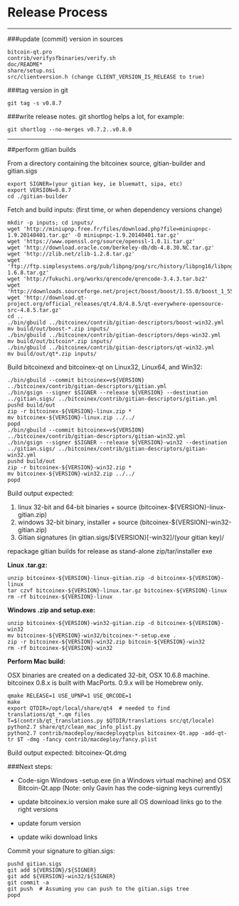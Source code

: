 Release Process
====================

* * *

###update (commit) version in sources


	bitcoin-qt.pro
	contrib/verifysfbinaries/verify.sh
	doc/README*
	share/setup.nsi
	src/clientversion.h (change CLIENT_VERSION_IS_RELEASE to true)

###tag version in git

	git tag -s v0.8.7

###write release notes. git shortlog helps a lot, for example:

	git shortlog --no-merges v0.7.2..v0.8.0

* * *

##perform gitian builds

 From a directory containing the bitcoinex source, gitian-builder and gitian.sigs
  
	export SIGNER=(your gitian key, ie bluematt, sipa, etc)
	export VERSION=0.8.7
	cd ./gitian-builder

 Fetch and build inputs: (first time, or when dependency versions change)

	mkdir -p inputs; cd inputs/
	wget 'http://miniupnp.free.fr/files/download.php?file=miniupnpc-1.9.20140401.tar.gz' -O miniupnpc-1.9.20140401.tar.gz'
	wget 'https://www.openssl.org/source/openssl-1.0.1i.tar.gz'
	wget 'http://download.oracle.com/berkeley-db/db-4.8.30.NC.tar.gz'
	wget 'http://zlib.net/zlib-1.2.8.tar.gz'
	wget 'ftp://ftp.simplesystems.org/pub/libpng/png/src/history/libpng16/libpng-1.6.8.tar.gz'
	wget 'http://fukuchi.org/works/qrencode/qrencode-3.4.3.tar.bz2'
	wget 'http://downloads.sourceforge.net/project/boost/boost/1.55.0/boost_1_55_0.tar.bz2'
	wget 'http://download.qt-project.org/official_releases/qt/4.8/4.8.5/qt-everywhere-opensource-src-4.8.5.tar.gz'
	cd ..
	./bin/gbuild ../bitcoinex/contrib/gitian-descriptors/boost-win32.yml
	mv build/out/boost-*.zip inputs/
	./bin/gbuild ../bitcoinex/contrib/gitian-descriptors/deps-win32.yml
	mv build/out/bitcoin*.zip inputs/
	./bin/gbuild ../bitcoinex/contrib/gitian-descriptors/qt-win32.yml
	mv build/out/qt*.zip inputs/

 Build bitcoinexd and bitcoinex-qt on Linux32, Linux64, and Win32:
  
	./bin/gbuild --commit bitcoinex=v${VERSION} ../bitcoinex/contrib/gitian-descriptors/gitian.yml
	./bin/gsign --signer $SIGNER --release ${VERSION} --destination ../gitian.sigs/ ../bitcoinex/contrib/gitian-descriptors/gitian.yml
	pushd build/out
	zip -r bitcoinex-${VERSION}-linux.zip *
	mv bitcoinex-${VERSION}-linux.zip ../../
	popd
	./bin/gbuild --commit bitcoinex=v${VERSION} ../bitcoinex/contrib/gitian-descriptors/gitian-win32.yml
	./bin/gsign --signer $SIGNER --release ${VERSION}-win32 --destination ../gitian.sigs/ ../bitcoinex/contrib/gitian-descriptors/gitian-win32.yml
	pushd build/out
	zip -r bitcoinex-${VERSION}-win32.zip *
	mv bitcoinex-${VERSION}-win32.zip ../../
	popd

  Build output expected:

  1. linux 32-bit and 64-bit binaries + source (bitcoinex-${VERSION}-linux-gitian.zip)
  2. windows 32-bit binary, installer + source (bitcoinex-${VERSION}-win32-gitian.zip)
  3. Gitian signatures (in gitian.sigs/${VERSION}[-win32]/(your gitian key)/

repackage gitian builds for release as stand-alone zip/tar/installer exe

**Linux .tar.gz:**

	unzip bitcoinex-${VERSION}-linux-gitian.zip -d bitcoinex-${VERSION}-linux
	tar czvf bitcoinex-${VERSION}-linux.tar.gz bitcoinex-${VERSION}-linux
	rm -rf bitcoinex-${VERSION}-linux

**Windows .zip and setup.exe:**

	unzip bitcoinex-${VERSION}-win32-gitian.zip -d bitcoinex-${VERSION}-win32
	mv bitcoinex-${VERSION}-win32/bitcoinex-*-setup.exe .
	zip -r bitcoinex-${VERSION}-win32.zip bitcoin-${VERSION}-win32
	rm -rf bitcoinex-${VERSION}-win32

**Perform Mac build:**

  OSX binaries are created on a dedicated 32-bit, OSX 10.6.8 machine.
  bitcoinex 0.8.x is built with MacPorts.  0.9.x will be Homebrew only.

	qmake RELEASE=1 USE_UPNP=1 USE_QRCODE=1
	make
	export QTDIR=/opt/local/share/qt4  # needed to find translations/qt_*.qm files
	T=$(contrib/qt_translations.py $QTDIR/translations src/qt/locale)
	python2.7 share/qt/clean_mac_info_plist.py
	python2.7 contrib/macdeploy/macdeployqtplus bitcoinex-Qt.app -add-qt-tr $T -dmg -fancy contrib/macdeploy/fancy.plist

 Build output expected: bitcoinex-Qt.dmg

###Next steps:

* Code-sign Windows -setup.exe (in a Windows virtual machine) and
  OSX Bitcoin-Qt.app (Note: only Gavin has the code-signing keys currently)

* update bitcoinex.io version
  make sure all OS download links go to the right versions

* update forum version

* update wiki download links

Commit your signature to gitian.sigs:

	pushd gitian.sigs
	git add ${VERSION}/${SIGNER}
	git add ${VERSION}-win32/${SIGNER}
	git commit -a
	git push  # Assuming you can push to the gitian.sigs tree
	popd

